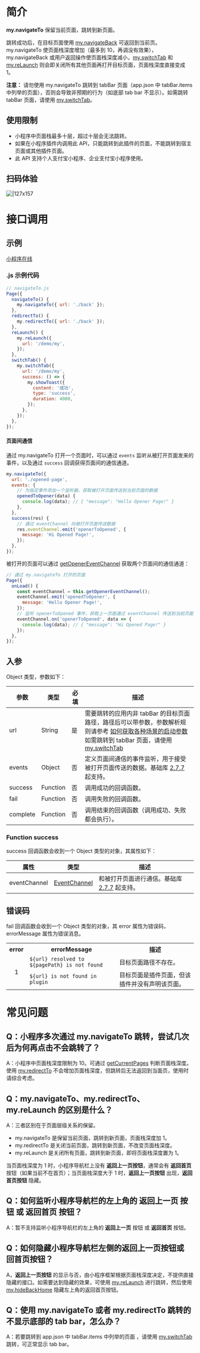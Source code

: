 # 简介

**my.navigateTo** 保留当前页面，跳转到新页面。

跳转成功后，在目标页面使用 [my.navigateBack](https://opendocs.alipay.com/mini/api/kc5zbx) 可返回到当前页。my.navigateTo 使页面栈深度增加（最多到 10，再调没有效果），my.navigateBack 或用户返回操作使页面栈深度减小，[my.switchTab](https://opendocs.alipay.com/mini/api/ui-tabbar) 和 [my.reLaunch](https://opendocs.alipay.com/mini/api/hmn54z) 则会即关闭所有其他页面再打开目标页面，页面栈深度直接变成 1。

**注意：** 请勿使用 my.navigateTo 跳转到 tabBar 页面（app.json 中 tabBar.items 中列举的页面），否则会导致非预期的行为（如底部 tab bar 不显示）。如需跳转 tabBar 页面，请使用 [my.switchTab](https://opendocs.alipay.com/mini/api/ui-tabbar)。

## 使用限制

- 小程序中页面栈最多十层，超过十层会无法跳转。
- 如果在小程序插件内调用此 API，只能跳转到此插件的页面，不能跳转到宿主页面或其他插件页面。
- 此 API 支持个人支付宝小程序、企业支付宝小程序使用。

## 扫码体验

![|127x157](https://gw.alipayobjects.com/zos/skylark-tools/public/files/dd2c5503ee803648fc67e316760d2fb4.jpeg#align=left&display=inline&height=157&margin=%5Bobject%20Object%5D&originHeight=157&originWidth=127&status=done&style=none&width=127)

# 接口调用

## 示例

[小程序在线](https://opendocs.alipay.com/openbox/mini/opendocs/navigator?view=preview&defaultPage=pages/index/index&defaultOpenedFiles=pages/index/index&theme=light)

### .js 示例代码

```javascript
// navigateTo.js
Page({
  navigateTo() {
    my.navigateTo({ url: './back' });
  },
  redirectTo() {
    my.redirectTo({ url: './back' });
  },
  reLaunch() {
    my.reLaunch({
      url: '/demo/my',
    });
  },
  switchTab() {
    my.switchTab({
      url: '/demo/my',
      success: () => {
        my.showToast({
          content: '成功',
          type: 'success',
          duration: 4000,
        });
      },
    });
  },
});
```

#### 页面间通信

通过 my.navigateTo 打开一个页面时，可以通过 `events` 监听从被打开页面发来的事件，以及通过 `success` 回调获得页面间的通信通道。

```javascript
my.navigateTo({
  url: './opened-page',
  events: {
    // 为指定事件添加一个监听器，获取被打开页面传送到当前页面的数据
    openedToOpener(data) {
      console.log(data); // { "message": "Hello Opener Page!" }
    },
  },
  success(res) {
    // 通过 eventChannel 向被打开页面传送数据
    res.eventChannel.emit('openerToOpened', {
      message: 'Hi Opened Page!',
    });
  },
});
```

被打开的页面可以通过 [getOpenerEventChannel](https://opendocs.alipay.com/mini/framework/page-detail#Page.prototype.getOpenerEventChannel) 获取两个页面间的通信通道：

```javascript
// 通过 my.navigateTo 打开的页面
Page({
  onLoad() {
    const eventChannel = this.getOpenerEventChannel();
    eventChannel.emit('openedToOpener', {
      message: 'Hello Opener Page!',
    });
    // 监听 openerToOpened 事件，获取上一页面通过 eventChannel 传送到当前页面的数据
    eventChannel.on('openerToOpened', data => {
      console.log(data); // { "message": "Hi Opened Page!" }
    });
  },
});
```

## 入参

Object 类型，参数如下：

| **参数** | **类型** | **必填** | **描述** |
| --- | --- | --- | --- |
| url | String | 是 | 需要跳转的应用内非 tabBar 的目标页面路径，路径后可以带参数，参数解析规则请参考 [如何获取各种场景的启动参数](https://opendocs.alipay.com/support/01rb2a)<br>如需跳转到 tabBar 页面，请使用 [my.switchTab](https://opendocs.alipay.com/mini/api/ui-tabbar) |
| events | Object | 否 | 定义页面间通信的事件监听，用于接受被打开页面传送的数据。基础库 [2.7.7](https://opendocs.alipay.com/mini/framework/lib-upgrade-v2) 起支持。 |
| success | Function | 否 | 调用成功的回调函数。 |
| fail | Function | 否 | 调用失败的回调函数。 |
| complete | Function | 否 | 调用结束的回调函数（调用成功、失败都会执行）。 |

### Function success

success 回调函数会收到一个 Object 类型的对象，其属性如下：

| **属性** | **类型** | **描述** |
| --- | --- | --- |
| eventChannel | [EventChannel](https://opendocs.alipay.com/mini/api/eventchannel) | 和被打开页面进行通信。基础库 [2.7.7](https://opendocs.alipay.com/mini/framework/lib-upgrade-v2) 起支持。 |

## 错误码

fail 回调函数会收到一个 Object 类型的对象，其 error 属性为错误码，errorMessage 属性为错误消息。

<table>
  <tr>
    <th>error</th>
    <th>errorMessage</th>
    <th>描述</th>
  </tr>
  <tr>
    <td rowspan="2" align="center" >1</td>
    <td><code>${url} resolved to ${pagePath} is not found</code></td>
    <td>目标页面路径不存在。</td>
  </tr>
  <tr>
    <td><code>${url} is not found in plugin</code></td>
    <td>目标页面是插件页面，但该插件并没有声明该页面。</td>
  </tr>
</table>

# 常见问题

## Q：小程序多次通过 my.navigateTo 跳转，尝试几次后为何再点击不会跳转了？

A：小程序中页面栈深度限制为 10。可通过 [getCurrentPages](https://opendocs.alipay.com/mini/framework/getcurrentpages) 判断页面栈深度。使用 [my.redirectTo](https://opendocs.alipay.com/mini/api/fh18ky) 不会增加页面栈深度，但跳转后无法返回到当面页，使用时请综合考虑。

## Q：my.navigateTo、my.redirectTo、my.reLaunch 的区别是什么？

A：三者区别在于页面层级关系的保留。

- my.navigateTo 是保留当前页面，跳转到新页面，页面栈深度加 1。
- my.redirectTo 是关闭当前页面，跳转到新页面，不改变页面栈深度。
- my.reLaunch 是关闭所有页面，跳转到新页面，即将页面栈深度置为 1。

当页面栈深度为 1 时，小程序导航栏上没有 **返回上一页按钮**，通常会有 **返回首页** 按钮（如果当前不在首页）；当页面栈深度大于 1 时，**返回上一页按钮** 出现，**返回首页按钮** 隐藏。

## Q：如何监听小程序导航栏的左上角的 返回上一页 按钮 或 返回首页 按钮？

A：暂不支持监听小程序导航栏的左上角的 **返回上一页** 按钮 或 **返回首页** 按钮。

## Q：如何隐藏小程序导航栏左侧的返回上一页按钮或 回首页按钮？

A，**返回上一页按钮** 的显示与否，由小程序框架根据页面栈深度决定，不提供直接隐藏的接口。如需要达到隐藏的效果，可使用 [my.reLaunch](https://opendocs.alipay.com/mini/api/hmn54z) 进行跳转，然后使用 [my.hideBackHome](https://opendocs.alipay.com/mini/api/ui-navigate) 隐藏左上角的返回首页按钮。

## Q：使用 my.navigateTo 或者 my.redirectTo 跳转的不显示底部的 tab bar，怎么办？

A：若要跳转到 app.json 中 tabBar.items 中列举的页面 ，请使用 [my.switchTab](https://opendocs.alipay.com/mini/api/ui-tabbar) 跳转，可正常显示 tab bar。
